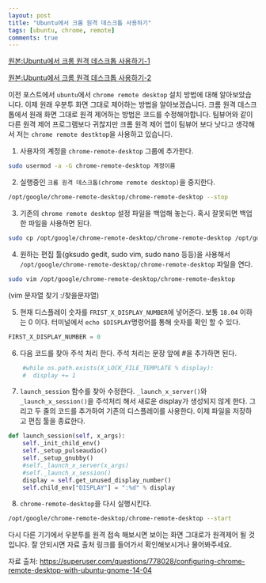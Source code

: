 ```yaml
---
layout: post
title: "Ubuntu에서 크롬 원격 데스크톱 사용하기"
tags: [ubuntu, chrome, remote]
comments: true
---
```


[원본:Ubuntu에서 크롬 원격 데스크톱 사용하기-1](http://hdh7485.blog.me/221444127526)

[원본:Ubuntu에서 크롬 원격 데스크톱 사용하기-2](http://hdh7485.blog.me/221444142342)

이전 포스트에서 `ubuntu`에서 `chrome remote desktop` 설치 방법에 대해 알아보았습니다. 이제 원래 우분투 화면 그대로 제어하는 방법을 알아보겠습니다. 크롬 원격 데스크톱에서 원래 화면 그대로 원격 제어하는 방법은 코드를 수정해야합니다. 팀뷰어와 같이 다른 원격 제어 프로그램보다 귀찮지만 크롬 원격 제어 앱이 팀뷰어 보다 낫다고 생각해서 저는 `chrome remote destktop`을 사용하고 있습니다.

1. 사용자의 계정을 `chrome-remote-desktop` 그룹에 추가한다.

```bash
sudo usermod -a -G chrome-remote-desktop 계정이름
```

2. 실행중인 `크롬 원격 데스크톱(chrome remote desktop)`을 중지한다.

```bash
/opt/google/chrome-remote-desktop/chrome-remote-desktop --stop
```

3. 기존의 `chrome remote desktop` 설정 파일을 백업해 놓는다. 혹시 잘못되면 백업한 파일을 사용하면 된다.

```bash
sudo cp /opt/google/chrome-remote-desktop/chrome-remote-desktop /opt/google/chrome-remote-desktop/chrome-remote-desktop.orig
```

4. 원하는 편집 툴(gksudo gedit, sudo vim, sudo nano 등등)을 사용해서 `/opt/google/chrome-remote-desktop/chrome-remote-desktop` 파일을 연다.

```bash
sudo vim /opt/google/chrome-remote-desktop/chrome-remote-desktop
```
(vim 문자열 찾기 :/찾을문자열)

5. 현재 디스플레이 숫자를 `FRIST_X_DISPLAY_NUMBER`에 넣어준다. 보통 `18.04` 이하는 0 이다. 터미널에서 `echo $DISPLAY`명령어를 통해 숫자를 확인 할 수 있다.

```python
FIRST_X_DISPLAY_NUMBER = 0
```

6. 다음 코드를 찾아 주석 처리 한다. 주석 처리는 문장 앞에 #을 추가하면 된다.

```python
    #while os.path.exists(X_LOCK_FILE_TEMPLATE % display):
    #  display += 1
```

7. `launch_session` 함수를 찾아 수정한다. `_launch_x_server()`와 `_launch_x_session()`을 주석처리 해서 새로운 display가 생성되지 않게 한다. 그리고 두 줄의 코드를 추가하여 기존의 디스플레이를 사용한다. 이제 파일을 저장하고 편집 툴을 종료한다.

```python
def launch_session(self, x_args):
    self._init_child_env()
    self._setup_pulseaudio()
    self._setup_gnubby()
    #self._launch_x_server(x_args)
    #self._launch_x_session()
    display = self.get_unused_display_number()
    self.child_env["DISPLAY"] = ":%d" % display
```

8. `chrome-remote-desktop`을 다시 실행시킨다. 

```bash
/opt/google/chrome-remote-desktop/chrome-remote-desktop --start
```

다시 다른 기기에서 우분투를 원격 접속 해보시면 보이는 화면 그대로가 원격제어 될 것입니다. 잘 안되시면 자료 출처 링크를 들어가서 확인해보시거나 물어봐주세요.

자료 출처: https://superuser.com/questions/778028/configuring-chrome-remote-desktop-with-ubuntu-gnome-14-04